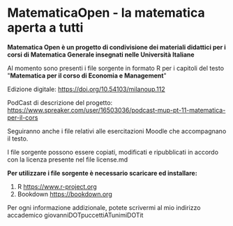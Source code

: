 # MatematicaOpen - la matematica aperta a tutti

**Matematica Open è un progetto di condivisione dei materiali didattici per i corsi di Matematica Generale insegnati nelle Università Italiane**

Al momento sono presenti i file sorgente in formato R per i capitoli del testo
"**Matematica per il corso di Economia e Management**"

Edizione digitale: https://doi.org/10.54103/milanoup.112


PodCast di descrizione del progetto: https://www.spreaker.com/user/16503036/podcast-mup-pt-11-matematica-per-il-cors


Seguiranno anche i file relativi alle esercitazioni Moodle che accompagnano il testo.

I file sorgente possono essere copiati, modificati e ripubblicati in accordo con la licenza presente nel file license.md

**Per utilizzare i file sorgente è necessario scaricare ed installare:**

1) R https://www.r-project.org
2) Bookdown https://bookdown.org


Per ogni informazione addizionale, potete scrivermi al mio indirizzo accademico giovanniDOTpuccettiATunimiDOTit
